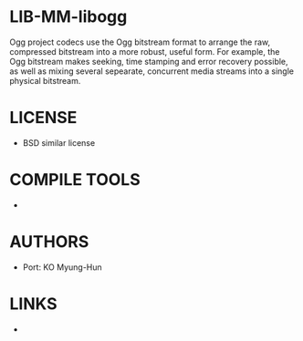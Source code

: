 LIB-MM-libogg
=============

Ogg project codecs use the Ogg bitstream format to arrange the raw, compressed bitstream into a more robust, useful form.  For example, the Ogg bitstream makes seeking, time stamping and error recovery possible, as well as mixing several sepearate, concurrent media streams into a single physical bitstream.

LICENSE
===============
* BSD similar license

COMPILE TOOLS
===============
* 

AUTHORS
===============
* Port: KO Myung-Hun

LINKS
===============
* 
